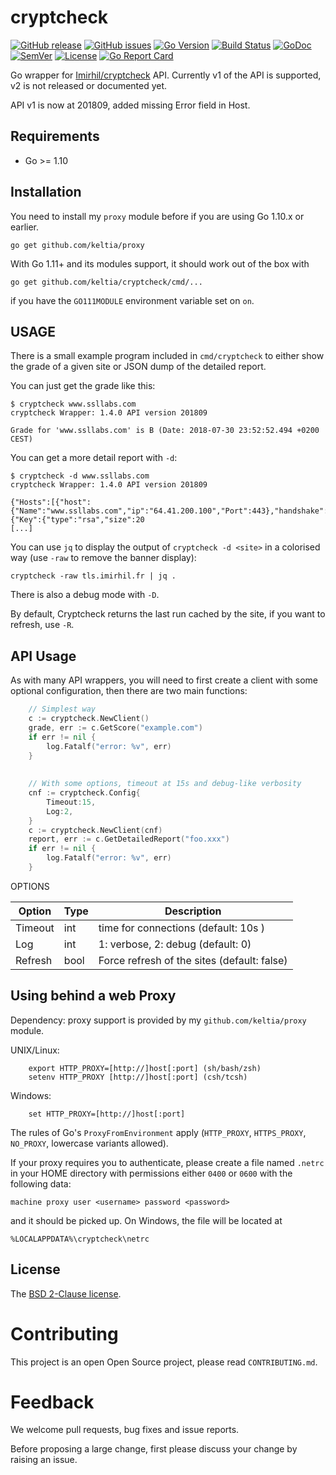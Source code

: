 cryptcheck
==========

[![GitHub release](https://img.shields.io/github/release/keltia/cryptcheck.svg)](https://github.com/keltia/cryptcheck/releases) 
[![GitHub issues](https://img.shields.io/github/issues/keltia/cryptcheck.svg)](https://github.com/keltia/cryptcheck/issues)
[![Go Version](https://img.shields.io/badge/go-1.10-blue.svg)](https://golang.org/dl/)
[![Build Status](https://travis-ci.org/keltia/cryptcheck.svg?branch=master)](https://travis-ci.org/keltia/cryptcheck)
[![GoDoc](http://godoc.org/github.com/keltia/cryptcheck?status.svg)](http://godoc.org/github.com/keltia/cryptcheck)
[![SemVer](http://img.shields.io/SemVer/2.0.0.png)](https://semver.org/spec/v2.0.0.html)
[![License](https://img.shields.io/pypi/l/Django.svg)](https://opensource.org/licenses/BSD-2-Clause)
[![Go Report Card](https://goreportcard.com/badge/github.com/keltia/cryptcheck)](https://goreportcard.com/report/github.com/keltia/cryptcheck)

Go wrapper for [Imirhil/cryptcheck](https://tls.imirhil.fr/) API.  Currently v1 of the API is supported, v2 is not released or documented yet.

API v1 is now at 201809, added missing Error field in Host.

## Requirements

* Go >= 1.10

## Installation

You need to install my `proxy` module before if you are using Go 1.10.x or earlier.

    go get github.com/keltia/proxy

With Go 1.11+ and its modules support, it should work out of the box with

    go get github.com/keltia/cryptcheck/cmd/...

if you have the `GO111MODULE` environment variable set on `on`.

## USAGE

There is a small example program included in `cmd/cryptcheck` to either show the grade of a given site or JSON dump of the detailed report.

You can just get the grade like this:

    $ cryptcheck www.ssllabs.com
    cryptcheck Wrapper: 1.4.0 API version 201809
    
    Grade for 'www.ssllabs.com' is B (Date: 2018-07-30 23:52:52.494 +0200 CEST)

You can get a more detail report with `-d`:

    $ cryptcheck -d www.ssllabs.com
    cryptcheck Wrapper: 1.4.0 API version 201809
    
    {"Hosts":[{"host":{"Name":"www.ssllabs.com","ip":"64.41.200.100","Port":443},"handshake":{"Key":{"type":"rsa","size":20
    [...]

You can use `jq` to display the output of `cryptcheck -d <site>` in a colorised way (use `-raw` to remove the banner display):

    cryptcheck -raw tls.imirhil.fr | jq .

There is also a debug mode with `-D`.

By default, Cryptcheck returns the last run cached by the site, if you want to refresh, use `-R`.

## API Usage

As with many API wrappers, you will need to first create a client with some optional configuration, then there are two main functions:

``` go
    // Simplest way
    c := cryptcheck.NewClient()
    grade, err := c.GetScore("example.com")
    if err != nil {
        log.Fatalf("error: %v", err)
    }
    
    
    // With some options, timeout at 15s and debug-like verbosity
    cnf := cryptcheck.Config{
        Timeout:15, 
        Log:2,
    }
    c := cryptcheck.NewClient(cnf)
    report, err := c.GetDetailedReport("foo.xxx")
    if err != nil {
        log.Fatalf("error: %v", err)
    }
```

OPTIONS

| Option  | Type | Description |
| ------- | ---- | ----------- |
| Timeout | int  | time for connections (default: 10s ) |
| Log     | int  | 1: verbose, 2: debug (default: 0) |
| Refresh | bool | Force refresh of the sites (default: false) |
    

## Using behind a web Proxy

Dependency: proxy support is provided by my `github.com/keltia/proxy` module.

UNIX/Linux:

```
    export HTTP_PROXY=[http://]host[:port] (sh/bash/zsh)
    setenv HTTP_PROXY [http://]host[:port] (csh/tcsh)
```

Windows:

```
    set HTTP_PROXY=[http://]host[:port]
```

The rules of Go's `ProxyFromEnvironment` apply (`HTTP_PROXY`, `HTTPS_PROXY`, `NO_PROXY`, lowercase variants allowed).

If your proxy requires you to authenticate, please create a file named `.netrc` in your HOME directory with permissions either `0400` or `0600` with the following data:

    machine proxy user <username> password <password>
    
and it should be picked up. On Windows, the file will be located at

    %LOCALAPPDATA%\cryptcheck\netrc

## License

The [BSD 2-Clause license](https://github.com/keltia/cryptcheck/LICENSE.md).

# Contributing

This project is an open Open Source project, please read `CONTRIBUTING.md`.

# Feedback

We welcome pull requests, bug fixes and issue reports.

Before proposing a large change, first please discuss your change by raising an issue.

